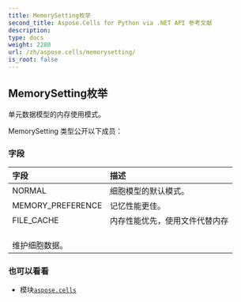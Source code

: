 ```yaml
---
title: MemorySetting枚举
second_title: Aspose.Cells for Python via .NET API 参考文献
description:
type: docs
weight: 2280
url: /zh/aspose.cells/memorysetting/
is_root: false
---
```

## MemorySetting枚举
单元数据模型的内存使用模式。



MemorySetting 类型公开以下成员：

### 字段
|字段|描述|
| :- | :- |
| NORMAL |细胞模型的默认模式。|
| MEMORY_PREFERENCE |记忆性能更佳。|
| FILE_CACHE |内存性能优先，使用文件代替内存<br/>维护细胞数据。|



### 也可以看看
* 模块[`aspose.cells`](..)
